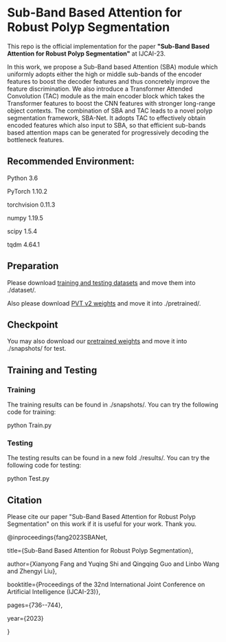 # Sub-Band Based Attention for Robust Polyp Segmentation
This repo is the official implementation for the paper **"Sub-Band Based Attention for Robust Polyp Segmentation"** at IJCAI-23.

In this work, we propose a Sub-Band based Attention (SBA) module which uniformly adopts either the high or middle sub-bands of the encoder features to boost the decoder features and thus concretely improve the feature discrimination. We also introduce a Transformer Attended Convolution (TAC) module as the main encoder block which takes the Transformer features to boost the CNN features with stronger long-range object contexts. The combination of SBA and TAC leads to a novel polyp segmentation framework, SBA-Net. It adopts TAC to effectively obtain encoded features which also input to SBA, so that efficient sub-bands based attention maps can be generated for progressively decoding the bottleneck features.  


## Recommended Environment: 

 Python 3.6 
 
 PyTorch 1.10.2 
 
 torchvision 0.11.3 
 
 numpy 1.19.5 
 
 scipy 1.5.4 
 
 tqdm 4.64.1 
 

## Preparation 
 Please download [training and testing datasets](https://drive.google.com/file/d/1pFxb9NbM8mj_rlSawTlcXG1OdVGAbRQC/view)  and move them into ./dataset/. 
 
 Also please download [PVT v2 weights](https://drive.google.com/drive/folders/1Eu8v9vMRvt-dyCH0XSV2i77lAd62nPXV) and move it into ./pretrained/. 
 

## Checkpoint 

You may also download our [pretrained weights](https://drive.google.com/file/d/1SmRmelNBtToW3abCUi-lG6XUaJMrAM1c/view?usp=sharing) and move it into ./snapshots/ for test. 
 

## Training and Testing 
### Training 
 The training results can be found in ./snapshots/. You can try the following code for training: 
 
python Train.py 
 

### Testing 

The testing results can be found in a new fold ./results/. You can try the following code for testing: 

python Test.py

## Citation
Please cite our paper "Sub-Band Based Attention for Robust Polyp Segmentation" on this work if it is useful for your work. Thank you.

@inproceedings{fang2023SBANet,

  title={Sub-Band Based Attention for Robust Polyp Segmentation},
  
  author={Xianyong Fang and Yuqing Shi and Qingqing Guo and Linbo Wang and Zhengyi Liu},
  
  booktitle={Proceedings of the 32nd International Joint Conference on Artificial Intelligence (IJCAI-23)},
  
  pages={736--744},
  
  year={2023}
  
}
